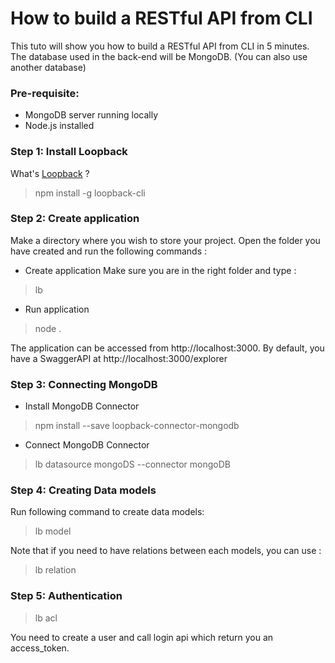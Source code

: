 # How to build a RESTful API from CLI

This tuto will show you how to build a RESTful API from CLI in 5 minutes. The database used in the back-end will be MongoDB. (You can also use another database)

### Pre-requisite:

* MongoDB server running locally
* Node.js installed

### Step 1: Install Loopback
What's [Loopback](https://loopback.io/doc/index.html) ?
> npm install -g loopback-cli

### Step 2: Create application
Make a directory where you wish to store your project. Open the folder you have created and run the following commands :

* Create application
Make sure you are in the right folder and type :
> lb
* Run application
> node .

The application can be accessed from http://localhost:3000.
 By default, you have a SwaggerAPI at http://localhost:3000/explorer

### Step 3: Connecting MongoDB
* Install MongoDB Connector
> npm install --save loopback-connector-mongodb
* Connect MongoDB Connector
> lb datasource mongoDS --connector mongoDB

### Step 4: Creating Data models
Run following command to create data models:
> lb model

Note that if you need to have relations between each models, you can use :
> lb relation

### Step 5: Authentication
> lb acl

You need to create a user and call login api which return you an access_token.
